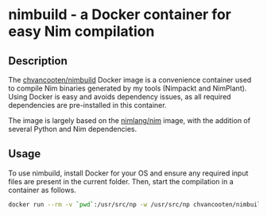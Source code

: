 # nimbuild - a Docker container for easy Nim compilation

## Description

The [chvancooten/nimbuild](https://hub.docker.com/r/chvancooten/nimbuild) Docker image is a convenience container used to compile Nim binaries generated by my tools (Nimpackt and NimPlant). Using Docker is easy and avoids dependency issues, as all required dependencies are pre-installed in this container.

The image is largely based on the [nimlang/nim](https://hub.docker.com/r/nimlang/nim/) image, with the addition of several Python and Nim dependencies.

## Usage

To use nimbuild, install Docker for your OS and ensure any required input files are present in the current folder. Then, start the compilation in a container as follows.

```bash
docker run --rm -v `pwd`:/usr/src/np -w /usr/src/np chvancooten/nimbuild python3 NimPackt.py -h
```
